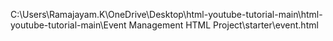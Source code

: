 C:\Users\Ramajayam.K\OneDrive\Desktop\html-youtube-tutorial-main\html-youtube-tutorial-main\Event Management HTML Project\starter\event.html

